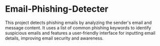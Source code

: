 # Email-Phishing-Detecter
This project detects phishing emails by analyzing the sender's email and message content. It uses a list of common phishing keywords to identify suspicious emails and features a user-friendly interface for inputting email details, improving email security and awareness.
